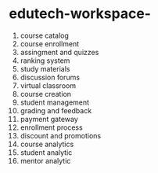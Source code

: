 # edutech-workspace-
1. course catalog
2.  course enrollment
3.  assingment and quizzes
4.  ranking system
5.  study materials
6.  discussion forums
7.  virtual classroom
8.  course creation
9.  student management
10.  grading and feedback
11.  payment gateway
12.  enrollment process
13.  discount and promotions
14.  course analytics
15.  student analytic
16.  mentor analytic
    
